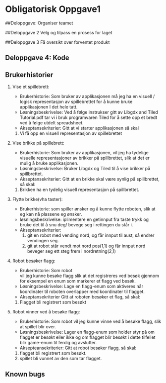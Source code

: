 # Obligatorisk Oppgave1

##Deloppgave: Organiser teamet

##Deloppgave 2 Velg og tilpass en prosess for laget

##Deloppgave 3 Få oversikt over forventet produkt 

## Deloppgave 4: Kode 



## Brukerhistorier
1. Vise et spillebrett:
   - Brukerhistorie:
     Som bruker av applikasjonen må jeg ha en visuell / logisk representasjon av spillebrettet for å kunne bruke applikasjonen I det hele tatt.
   - Løsningsbeskrivelse:
     Ved å følge instrukser gitt av Libgdx and Tiled Tutorial.pdf tar vi i bruk programvaren Tiled for å sette opp et bredt ved å følge utdelt spreadsheet.
   - Akseptansekriterier:
     Gitt at vi starter applikasjonen så skal
   1. Vi få opp en visuell representasjon av spillebrettet
   
2. Vise brikke på spillebrett:
   - Brukerhistorie:
   Som bruker av applikasjonen, vil jeg ha tydelige visuelle representasjoner av brikker på spillbrettet, slik at det er mulig å bruke applikasjonen.
   - Løsningsbeskrivelse:
   Bruker Libgdx og Tiled til å vise brikker på spillbrettet.
   - Akseptansekriterier:
   Gitt at en brikke skal være synlig på spillbrettet, så skal:
   1. Brikken ha en tydelig visuell representasjon på spillbrettet.
 
3. Flytte brikke(vha taster):
   - Brukerhistorie: som spiller ønsker eg å kunne flytte roboten, slik at eg kan nå plassene eg ønsker.
   - løsningsbeskrivelse: iplimentere en getinnput fra taste trykk og bruke det til å snu deg/ bevege seg i rettingen du står i.
   - Akseptansekriterier:
      1. git en robot med vending nord, og får innput til aust, så endrer vendingen seg.
      2. git at robot står vendt mot nord pos(1,1) og får innput nord beveger seg ett steg frem i nordretning(2,1)
   
4. Robot besøker flagg:
   - Brukerhistorie: 
   Som robot   
   vil jeg kunne besøke flagg
   slik at det registreres ved besøk gjennom for eksempel
   en enum som markerer et flagg ved besøk.
   - Løsningsbeskrivelse:
   Lage en flagg-enum som aktiveres når koordinater 
   til roboten overlapper med koordinater til flagget.
   - Akseptansekriterier
   Gitt at roboten besøker et flag, 
   så skal: 
   1. Flagget bli registrert som besøkt 

5. Robot vinner ved å besøke flagg:
   - Brukerhistorie:
   Som robot 
   vil jeg kunne vinne ved å besøke flagg, 
   slik at spillet blir over.
   - Løsningsbeskrivelse:
   Lager en flagg-enum som holder styr på om flagget er besøkt eller ikke
   og om flagget blir besøkt i dette tilfellet blir game-enum til ferdig og avslutter.
   - Aksepteansekriterier:
   Gitt at robot besøker flagg, 
   så skal:
    1. flagget bli registrert som besøkt.
    2. spillet bli vunnet av den som tar flagget.
   
## Known bugs

